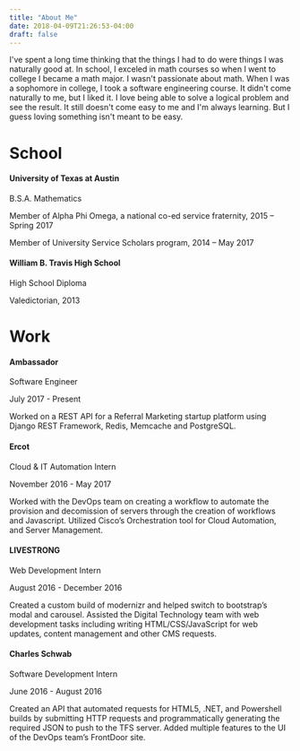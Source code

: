 ```yaml
---
title: "About Me"
date: 2018-04-09T21:26:53-04:00
draft: false
---
```


I've spent a long time thinking that the things I had to do were things I was naturally good at. In school, I exceled in math courses so when I went to college I became a math major. I wasn't passionate about math. When I was a sophomore in college, I took a software engineering course. It didn't come naturally to me, but I liked it. I love being able to solve a logical problem and see the result. It still doesn't come easy to me and I'm always learning. But I guess loving something isn't meant to be easy.

# School

#### University of Texas at Austin

B.S.A. Mathematics

Member of Alpha Phi Omega, a national co-ed service fraternity, 2015 – Spring 2017

Member of University Service Scholars program, 2014 – May 2017

#### William B. Travis High School

High School Diploma

Valedictorian, 2013

# Work

#### Ambassador

Software Engineer

July 2017 - Present

Worked on a REST API for a Referral Marketing startup platform using Django REST Framework, Redis, Memcache and PostgreSQL.

#### Ercot

Cloud & IT Automation Intern

November 2016 - May 2017

Worked with the DevOps team on creating a workflow to automate the provision and decomission of servers through the creation of workflows and Javascript.
Utilized Cisco’s Orchestration tool for Cloud Automation, and Server Management.

#### LIVESTRONG

Web Development Intern

August 2016 - December 2016

Created a custom build of modernizr and helped switch to bootstrap’s modal and carousel.
Assisted the Digital Technology team with web development tasks including writing HTML/CSS/JavaScript for web updates, content management and other CMS requests.

#### Charles Schwab

Software Development Intern

June 2016 - August 2016

Created an API that automated requests for HTML5, .NET, and Powershell builds by submitting HTTP requests and programmatically generating the required JSON to push to the TFS server.
Added multiple features to the UI of the DevOps team’s FrontDoor site.